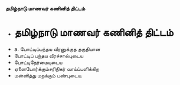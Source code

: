 **தமிழ்நாடு மாணவர் கணினித் திட்டம்**
- # தமிழ்நாடு மாணவர் கணினித் திட்டம்
- a. போட்டிப்பந்தய வீரனுக்குத தகுதியான
- போட்டிப் பந்தய வீரச்சால்புடைய
- போட்டிநேர்மையுடைய
- ஏனையோர்க்கும்சரிநிகர் வாய்ப்பளிக்கிற
- மன்னித்து மறக்கும் பண்புடைய.

